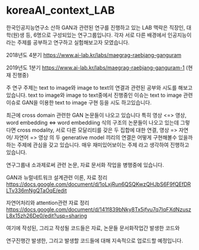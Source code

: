 # koreaAI_context_LAB

한국인공지능연구소 산하 GAN과 관련된 연구를 진행하고 있는
LAB 맥락은 직장인, 대학(원)생 등, 6명으로 구성되있는 연구그룹입니다.
각자 서로 다른 배경에서 인공지능이라는 주제를 공부하고 연구하고 실험해보고자 모였습니다.

2018년도 4분기 https://www.ai-lab.kr/labs/maegrag-raebjang-ganguram

2019년도 1분기 https://www.ai-lab.kr/labs/maegrag-raebjang-ganguram-1 (현재 진행중)

주 연구 주제는 text to image와 image to text의 연결과 관련된 공부와 시도를 해보고있습니다.
text to image와 image to text중에서 
진행중인 이슈는 text to image 관련 이슈로
GAN을 이용한 text to image 구현 등을 시도 하고있습니다.

최근에 cross domain 관련한 GAN 논문들이 나오고 있습니다
특히 영상 <=> 영상, word embedding <=> word embeddiing 식의 구조의 논문들이 나오고 있는데
그렇다면 cross modality, 서로 다른 모달리티를 갖은 두 집합에 대한 연결,
영상 => 자연어/ 자연어 => 영상 의 두 generative model 끼리의 연결은 어떻게 구현해볼수 있을까 하는 주제에 관심을 갖고 있습니다.
매우 재미있어보이는 주제 라고 생각하여 진행하고있습니다.

연구그룹내 소과제로써 관련 논문, 자료 문서화 작업을 병행중에 있습니다.

GAN과 뉴럴네트워크 설계관련 이론, 자료 정리
https://docs.google.com/document/d/1oLxjRun6QSQKwzQHJbS6F9fQEfDRLTv336mNgQTaOqE/edit

자연어처리와 attention관련 자료 정리
https://docs.google.com/document/d/141f839bNky8Tx5jfvu7q7IqFXdNzuszL8x15zh26De0/edit?usp=sharing

여기에 작성된, 그리고 작성될 코드들은 자료, 논문들 문서화작업간 발생한 코드와

연구진행간 발생한, 그리고 발생할 코드들에 대해 지속적으로 업로드할 예정입니다.
